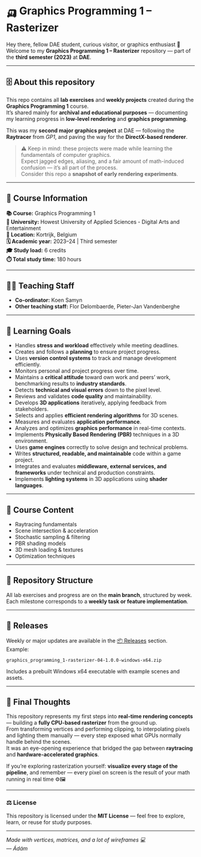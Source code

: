 # 🛺 Graphics Programming 1 – Rasterizer  

Hey there, fellow DAE student, curious visitor, or graphics enthusiast 👋  
Welcome to my **Graphics Programming 1 – Rasterizer** repository — part of the **third semester (2023)** at **DAE**.

---

## 🗄️ About this repository

This repo contains all **lab exercises** and **weekly projects** created during the **Graphics Programming 1** course.  
It’s shared mainly for **archival and educational purposes** — documenting my learning progress in **low-level rendering** and **graphics programming**.

This was my **second major graphics project** at DAE — following the **Raytracer** from *GP1*, and paving the way for the **DirectX-based renderer**. 

> ⚠️ Keep in mind: these projects were made while learning the fundamentals of computer graphics.  
> Expect jagged edges, aliasing, and a fair amount of math-induced confusion — it’s all part of the process.  
> Consider this repo a **snapshot of early rendering experiments**.

---

## 🔎 Course Information

**📚 Course:** Graphics Programming 1  
**🏫 University:** Howest University of Applied Sciences - Digital Arts and Entertainment  
**📍 Location:** Kortrijk, Belgium  
**🗓️ Academic year:** 2023–24 | Third semester  
**🎓 Study load:** 6 credits  
**⏱️ Total study time:** 180 hours  

---

## 👨‍🏫 Teaching Staff

- **Co-ordinator:** Koen Samyn  
- **Other teaching staff:** Flor Delombaerde, Pieter-Jan Vandenberghe  

---

## 🎯 Learning Goals

- Handles **stress and workload** effectively while meeting deadlines.  
- Creates and follows a **planning** to ensure project progress.  
- Uses **version control systems** to track and manage development efficiently.  
- Monitors personal and project progress over time.  
- Maintains a **critical attitude** toward own work and peers’ work, benchmarking results to **industry standards**.  
- Detects **technical and visual errors** down to the pixel level.  
- Reviews and validates **code quality** and maintainability.  
- Develops **3D applications** iteratively, applying feedback from stakeholders.  
- Selects and applies **efficient rendering algorithms** for 3D scenes.  
- Measures and evaluates **application performance**.  
- Analyzes and optimizes **graphics performance** in real-time contexts.  
- Implements **Physically Based Rendering (PBR)** techniques in a 3D environment.  
- Uses **game engines** correctly to solve design and technical problems.  
- Writes **structured, readable, and maintainable** code within a game project.  
- Integrates and evaluates **middleware, external services, and frameworks** under technical and production constraints.  
- Implements **lighting systems** in 3D applications using **shader languages**.  

---

## 🧩 Course Content

- Raytracing fundamentals  
- Scene intersection & acceleration  
- Stochastic sampling & filtering  
- PBR shading models  
- 3D mesh loading & textures  
- Optimization techniques  

---

## 📂 Repository Structure

All lab exercises and progress are on the **main branch**, structured by week.  
Each milestone corresponds to a **weekly task or feature implementation**.  

---

## 🚀 Releases

Weekly or major updates are available in the [📦 Releases](../../releases) section.  
Example:

`graphics_programming_1-rasterizer-04-1.0.0-windows-x64.zip `

Includes a prebuilt Windows x64 executable with example scenes and assets.

---

## 🧠 Final Thoughts

This repository represents my first steps into **real-time rendering concepts** — building a **fully CPU-based rasterizer** from the ground up.  
From transforming vertices and performing clipping, to interpolating pixels and lighting them manually — every step exposed what GPUs normally handle behind the scenes.  
It was an eye-opening experience that bridged the gap between **raytracing** and **hardware-accelerated graphics**.

If you’re exploring rasterization yourself: **visualize every stage of the pipeline**, and remember — every pixel on screen is the result of your math running in real time ⚙️🖼️  

---

### ⚖️ License
This repository is licensed under the **MIT License** — feel free to explore, learn, or reuse for study purposes.

---

*Made with vertices, matrices, and a lot of wireframes 💻  
— Ádám*

